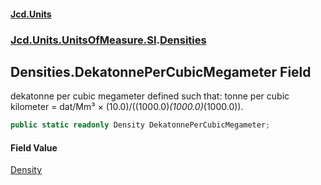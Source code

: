 #### [Jcd.Units](index 'index')
### [Jcd.Units.UnitsOfMeasure.SI](Jcd.Units.UnitsOfMeasure.SI 'Jcd.Units.UnitsOfMeasure.SI').[Densities](Densities 'Jcd.Units.UnitsOfMeasure.SI.Densities')

## Densities.DekatonnePerCubicMegameter Field

dekatonne per cubic megameter defined such that: tonne per cubic kilometer = dat/Mm³ ×
(10.0)/((1000.0)*(1000.0)*(1000.0)).

```csharp
public static readonly Density DekatonnePerCubicMegameter;
```

#### Field Value
[Density](Density 'Jcd.Units.UnitTypes.Density')